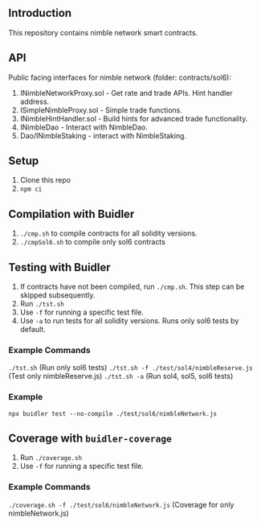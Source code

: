 ## Introduction
This repository contains nimble network smart contracts.

## API
Public facing interfaces for nimble network (folder: contracts/sol6):
1. INimbleNetworkProxy.sol - Get rate and trade APIs. Hint handler address.
2. ISimpleNimbleProxy.sol - Simple trade functions.
3. INimbleHintHandler.sol - Build hints for advanced trade functionality.
4. INimbleDao - Interact with NimbleDao.
5. Dao/INimbleStaking - interact with NimbleStaking.

## Setup
1. Clone this repo
2. `npm ci`

## Compilation with Buidler
1. `./cmp.sh` to compile contracts for all solidity versions.
2. `./cmpSol6.sh` to compile only sol6 contracts

## Testing with Buidler
1. If contracts have not been compiled, run `./cmp.sh`. This step can be skipped subsequently.
2. Run `./tst.sh`
3. Use `-f` for running a specific test file.
5. Use `-a` to run tests for all solidity versions. Runs only sol6 tests by default.

### Example Commands
`./tst.sh` (Run only sol6 tests)
`./tst.sh -f ./test/sol4/nimbleReserve.js` (Test only nimbleReserve.js)
`./tst.sh -a` (Run sol4, sol5, sol6 tests)

### Example
`npx buidler test --no-compile ./test/sol6/nimbleNetwork.js`

## Coverage with `buidler-coverage`
1. Run `./coverage.sh`
2. Use `-f` for running a specific test file.

### Example Commands
`./coverage.sh -f ./test/sol6/nimbleNetwork.js` (Coverage for only nimbleNetwork.js)
